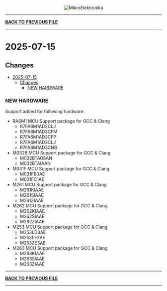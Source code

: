 <p align="center">
  <img src="http://www.mikroe.com/img/designs/beta/logo_small.png?raw=true" alt="MikroElektronika"/>
</p>

---

**[BACK TO PREVIOUS FILE](../changelog.md)**

---

# 2025-07-15

## Changes

- [2025-07-15](#2025-07-15)
  - [Changes](#changes)
    - [NEW HARDWARE](#new-hardware)

### NEW HARDWARE

Support added for following hardware:

+ RA6M1 MCU Support package for GCC & Clang
  + R7FA6M1AD2CLJ
  + R7FA6M1AD3CFM
  + R7FA6M1AD3CFP
  + R7FA6M1AD3CLJ
  + R7FA6M1AD3CNB
+ M032B MCU Support package for GCC & Clang
  + M032BTAG8AN
  + M032BTAIAAN
+ M031F MCU Support package for GCC & Clang
  + M031FB0AE
  + M031FC1AE
+ M261 MCU Support package for GCC & Clang
  + M261KIAAE
  + M261SIAAE
  + M261ZIAAE
+ M262 MCU Support package for GCC & Clang
  + M262KIAAE
  + M262SIAAE
  + M262ZIAAE
+ M253 MCU Support package for GCC & Clang
  + M253LD3AE
  + M253LE3AE
  + M253ZE3AE
+ M263 MCU Support package for GCC & Clang
  + M263KIAAE
  + M263SIAAE
  + M263ZIAAE

---

**[BACK TO PREVIOUS FILE](../changelog.md)**

---
